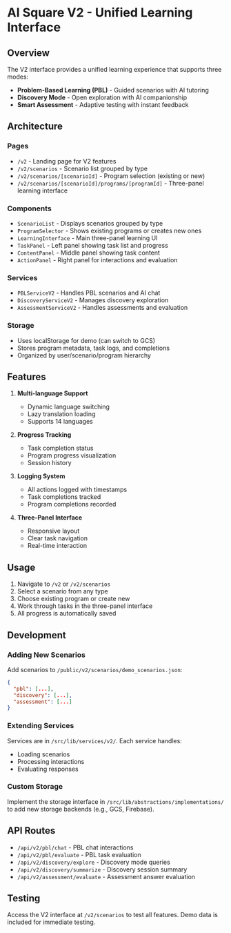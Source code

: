 # AI Square V2 - Unified Learning Interface

## Overview

The V2 interface provides a unified learning experience that supports three modes:
- **Problem-Based Learning (PBL)** - Guided scenarios with AI tutoring
- **Discovery Mode** - Open exploration with AI companionship  
- **Smart Assessment** - Adaptive testing with instant feedback

## Architecture

### Pages
- `/v2` - Landing page for V2 features
- `/v2/scenarios` - Scenario list grouped by type
- `/v2/scenarios/[scenarioId]` - Program selection (existing or new)
- `/v2/scenarios/[scenarioId]/programs/[programId]` - Three-panel learning interface

### Components
- `ScenarioList` - Displays scenarios grouped by type
- `ProgramSelector` - Shows existing programs or creates new ones
- `LearningInterface` - Main three-panel learning UI
- `TaskPanel` - Left panel showing task list and progress
- `ContentPanel` - Middle panel showing task content
- `ActionPanel` - Right panel for interactions and evaluation

### Services
- `PBLServiceV2` - Handles PBL scenarios and AI chat
- `DiscoveryServiceV2` - Manages discovery exploration
- `AssessmentServiceV2` - Handles assessments and evaluation

### Storage
- Uses localStorage for demo (can switch to GCS)
- Stores program metadata, task logs, and completions
- Organized by user/scenario/program hierarchy

## Features

1. **Multi-language Support**
   - Dynamic language switching
   - Lazy translation loading
   - Supports 14 languages

2. **Progress Tracking**
   - Task completion status
   - Program progress visualization
   - Session history

3. **Logging System**
   - All actions logged with timestamps
   - Task completions tracked
   - Program completions recorded

4. **Three-Panel Interface**
   - Responsive layout
   - Clear task navigation
   - Real-time interaction

## Usage

1. Navigate to `/v2` or `/v2/scenarios`
2. Select a scenario from any type
3. Choose existing program or create new
4. Work through tasks in the three-panel interface
5. All progress is automatically saved

## Development

### Adding New Scenarios
Add scenarios to `/public/v2/scenarios/demo_scenarios.json`:

```json
{
  "pbl": [...],
  "discovery": [...],
  "assessment": [...]
}
```

### Extending Services
Services are in `/src/lib/services/v2/`. Each service handles:
- Loading scenarios
- Processing interactions
- Evaluating responses

### Custom Storage
Implement the storage interface in `/src/lib/abstractions/implementations/`
to add new storage backends (e.g., GCS, Firebase).

## API Routes

- `/api/v2/pbl/chat` - PBL chat interactions
- `/api/v2/pbl/evaluate` - PBL task evaluation
- `/api/v2/discovery/explore` - Discovery mode queries
- `/api/v2/discovery/summarize` - Discovery session summary
- `/api/v2/assessment/evaluate` - Assessment answer evaluation

## Testing

Access the V2 interface at `/v2/scenarios` to test all features.
Demo data is included for immediate testing.